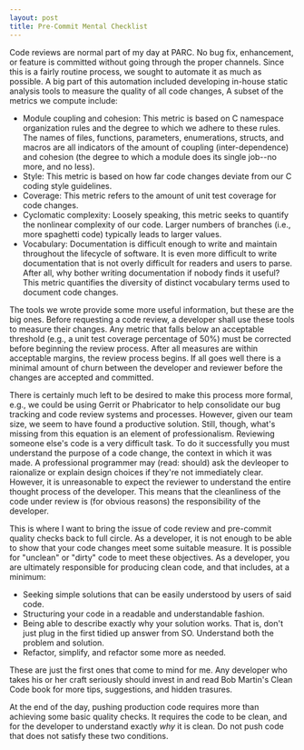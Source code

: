 ```yaml
---
layout: post
title: Pre-Commit Mental Checklist
---
```


Code reviews are normal part of my day at PARC. No bug fix, enhancement, or feature is committed without
going through the proper channels. Since this is a fairly routine process, we sought to automate it
as much as possible. A big part of this automation included developing in-house static analysis tools 
to measure the quality of all code changes, A subset of the metrics we compute include:

- Module coupling and cohesion: This metric is based on C namespace organization rules and the
degree to which we adhere to these rules. The names of files, functions, parameters, enumerations, 
structs, and macros are all indicators of the amount of coupling (inter-dependence) and cohesion
(the degree to which a module does its single job--no more, and no less).
- Style: This metric is based on how far code changes deviate from our C coding style guidelines.
- Coverage: This metric refers to the amount of unit test coverage for code changes.
- Cyclomatic complexity: Loosely speaking, this metric seeks to quantify the nonlinear complexity 
of our code. Larger numbers of branches (i.e., more spaghetti code) typically leads to larger
values. 
- Vocabulary: Documentation is difficult enough to write and maintain throughout the lifecycle
of software. It is even more difficult to write documentation that is not overly difficult
for readers and users to parse. After all, why bother writing documentation if nobody finds
it useful? This metric quantifies the diversity of distinct vocabulary terms used to document
code changes. 

The tools we wrote provide some more useful information, but these are the big ones. Before
requesting a code review, a developer shall use these tools to measure their changes. Any 
metric that falls below an acceptable threshold (e.g., a unit test coverage percentage of
50%) must be corrected before beginning the review process. After all measures are within 
acceptable margins, the review process begins. If all goes well there is a minimal amount of
churn between the developer and reviewer before the changes are accepted and committed. 

There is certainly much left to be desired to make this process more formal, e.g., we could
be using Gerrit or Phabricator to help consolidate our bug tracking and code review systems
and processes. However, given our team size, we seem to have found a productive solution.
Still, though, what's missing from this equation is an element of professionalism. Reviewing
someone else's code is a very difficult task. To do it successfully you must understand 
the purpose of a code change, the context in which it was made. A professional programmer may 
(read: should) ask the devleoper to raionalize or explain design choices if they're not immediately 
clear. However, it is unreasonable to expect the reviewer to understand the entire thought
process of the developer. This means that the cleanliness of the code under review is (for
obvious reasons) the responsibility of the developer. 

This is where I want to bring the issue of code review and pre-commit quality checks back 
to full circle. As a developer, it is not enough to be able to show that your code changes meet 
some suitable measure. It is possible for "unclean" or "dirty" code to meet these objectives.
As a developer, you are ultimately responsible for producing clean code, and that includes, 
at a minimum:

- Seeking simple solutions that can be easily understood by users of said code.
- Structuring your code in a readable and understandable fashion.
- Being able to describe exactly why your solution works. That is, don't just plug in
the first tidied up answer from SO. Understand both the problem and solution.
- Refactor, simplify, and refactor some more as needed.

These are just the first ones that come to mind for me. Any developer who takes his or her
craft seriously should invest in and read Bob Martin's Clean Code book for more tips,
suggestions, and hidden trasures. 

At the end of the day, pushing production code requires more than achieving some basic quality 
checks. It requires the code to be clean, and for the developer to understand exactly
*why* it is clean. Do not push code that does not satisfy these two conditions. 

